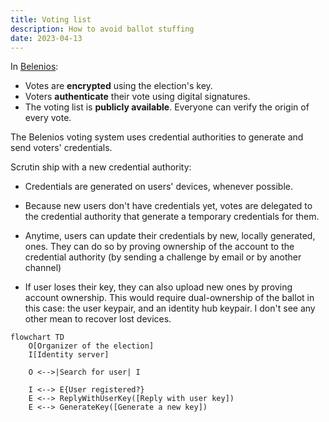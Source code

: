 ```yaml
---
title: Voting list
description: How to avoid ballot stuffing
date: 2023-04-13
---
```


In [Belenios](https://www.belenios.org/):

- Votes are **encrypted** using the election's key.
- Voters **authenticate** their vote using digital signatures.
- The voting list is **publicly available**. Everyone can verify the origin of every vote.

The Belenios voting system uses credential authorities to generate and send voters' credentials.

Scrutin ship with a new credential authority:

- Credentials are generated on users' devices, whenever possible.
- Because new users don't have credentials yet, votes are delegated to the credential authority that generate a temporary credentials for them.
- Anytime, users can update their credentials by new, locally generated, ones.
	They can do so by proving ownership of the account to the credential authority (by sending a challenge by email or by another channel)

- If user loses their key, they can also upload new ones by proving account ownership. This would require dual-ownership of the ballot in this case: the user keypair, and an identity hub keypair. I don't see any other mean to recover lost devices.

```mermaid
flowchart TD
	O[Organizer of the election]
	I[Identity server]

	O <-->|Search for user| I

	I <--> E{User registered?}
	E <--> ReplyWithUserKey([Reply with user key])
	E <--> GenerateKey([Generate a new key])
```
